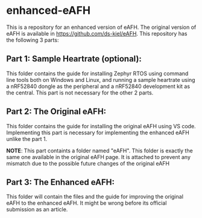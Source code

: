 # enhanced-eAFH
This is a repository for an enhanced version of eAFH. The original version of eAFH is available in https://github.com/ds-kiel/eAFH. This repository has the following 3 parts:

## Part 1: Sample Heartrate (optional):
This folder contains the guide for installing Zephyr RTOS using command line tools both on Windows and Linux, and running a sample heartrate using a nRF52840 dongle as the peripheral and a nRF52840 development kit as the central. This part is not necessary for the other 2 parts.

## Part 2: The Original eAFH:
This folder contains the guide for installing the original eAFH using VS code. Implementing this part is necessary for implementing the enhanced eAFH unlike the part 1.

**NOTE**: This part containts a folder named "eAFH". This folder is exactly the same one available in the original eAFH page. It is attached to prevent any mismatch due to the possible future changes of the original eAFH

## Part 3: The Enhanced eAFH:
This folder will contain the files and the guide for improving the original eAFH to the enhanced eAFH. It might be wrong before its official submission as an article.
